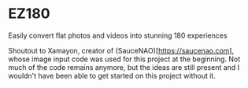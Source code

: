 # EZ180
Easily convert flat photos and videos into stunning 180 experiences

Shoutout to Xamayon, creator of (SauceNAO)[https://saucenao.com], whose image input code was used for this project at the beginning. Not much of the code remains anymore, but the ideas are still present and I wouldn't have been able to get started on this project without it.